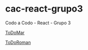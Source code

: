 # cac-react-grupo3

Codo a Codo - React - Grupo 3

[ToDoMar](https://romanrios.github.io/cac-react-grupo3/ToDoMar/dist/)

[ToDoRoman](https://romanrios.github.io/cac-react-grupo3/ToDoRoman/dist/)
